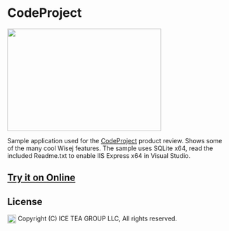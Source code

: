 CodeProject
====

<img src="https://raw.githubusercontent.com/iceteagroup/wisej-examples/master/Support/Images/CodeProject.png" width="350" height="233">

Sample application used for the [CodeProject](https://www.codeproject.com/Articles/1208339/Wisej-The-Easy-Button-for-Enterprise-Software) product review. Shows some of the many cool Wisej features. The sample uses SQLite x64, read the included Readme.txt to enable IIS Express x64 in Visual Studio.

## [Try it on Online](http://demo.wisej.com/CodeProject)

License
-------
<img src="http://iceteagroup.com/wp-content/uploads/2017/01/Square-64x64-trasp.png" height="20" align="top"> Copyright (C) ICE TEA GROUP LLC, All rights reserved.
